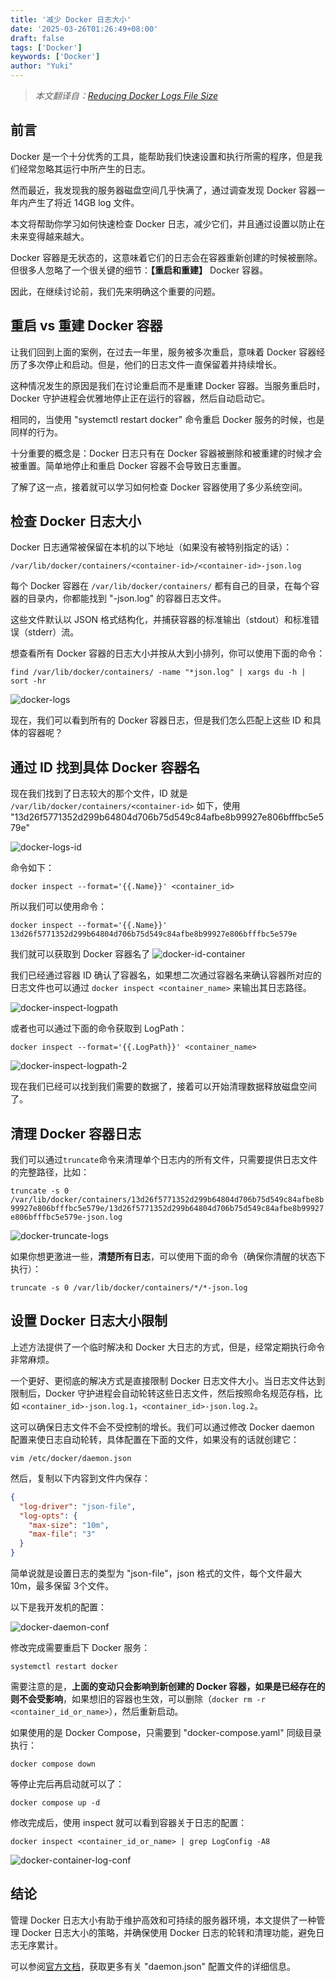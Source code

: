 ```yaml
---
title: '减少 Docker 日志大小'
date: '2025-03-26T01:26:49+08:00'
draft: false
tags: ['Docker']
keywords: ['Docker']
author: "Yuki"
---
```


> *本文翻译自：[Reducing Docker Logs File Size](https://linuxiac.com/reducing-docker-logs-file-size/)*

## 前言

Docker 是一个十分优秀的工具，能帮助我们快速设置和执行所需的程序，但是我们经常忽略其运行中所产生的日志。

然而最近，我发现我的服务器磁盘空间几乎快满了，通过调查发现 Docker 容器一年内产生了将近 14GB log 文件。

本文将帮助你学习如何快速检查 Docker 日志，减少它们，并且通过设置以防止在未来变得越来越大。

Docker 容器是无状态的，这意味着它们的日志会在容器重新创建的时候被删除。但很多人忽略了一个很关键的细节：**【重启和重建】** Docker 容器。

因此，在继续讨论前，我们先来明确这个重要的问题。

## 重启 vs 重建 Docker 容器

让我们回到上面的案例，在过去一年里，服务被多次重启，意味着 Docker 容器经历了多次停止和启动。但是，他们的日志文件一直保留着并持续增长。

这种情况发生的原因是我们在讨论重启而不是重建 Docker 容器。当服务重启时，Docker 守护进程会优雅地停止正在运行的容器，然后自动启动它。

相同的，当使用 "systemctl restart docker" 命令重启 Docker 服务的时候，也是同样的行为。

十分重要的概念是：Docker 日志只有在 Docker 容器被删除和被重建的时候才会被重置。简单地停止和重启 Docker 容器不会导致日志重置。

了解了这一点，接着就可以学习如何检查 Docker 容器使用了多少系统空间。

## 检查 Docker 日志大小

Docker 日志通常被保留在本机的以下地址（如果没有被特别指定的话）：

`/var/lib/docker/containers/<container-id>/<container-id>-json.log`

每个 Docker 容器在 `/var/lib/docker/containers/` 都有自己的目录，在每个容器的目录内，你都能找到 "-json.log" 的容器日志文件。

这些文件默认以 JSON 格式结构化，并捕获容器的标准输出（stdout）和标准错误（stderr）流。

想查看所有 Docker 容器的日志大小并按从大到小排列，你可以使用下面的命令：

`find /var/lib/docker/containers/ -name "*json.log" | xargs du -h | sort -hr`

![docker-logs](/images/Reducing-Docker-Logs-Size/docker-logs.png)

现在，我们可以看到所有的 Docker 容器日志，但是我们怎么匹配上这些 ID 和具体的容器呢？

## 通过 ID 找到具体 Docker 容器名

现在我们找到了日志较大的那个文件，ID 就是 `/var/lib/docker/containers/<container-id>`
如下，使用 "13d26f5771352d299b64804d706b75d549c84afbe8b99927e806bfffbc5e579e"

![docker-logs-id](/images/Reducing-Docker-Logs-Size/docker-logs-id.png)

命令如下：

`docker inspect --format='{{.Name}}' <container_id>`

所以我们可以使用命令：

`docker inspect --format='{{.Name}}' 13d26f5771352d299b64804d706b75d549c84afbe8b99927e806bfffbc5e579e`

我们就可以获取到 Docker 容器名了
![docker-id-container](/images/Reducing-Docker-Logs-Size/docker-id-container.png)

我们已经通过容器 ID 确认了容器名，如果想二次通过容器名来确认容器所对应的日志文件也可以通过 `docker inspect <container_name>` 来输出其日志路径。

![docker-inspect-logpath](/images/Reducing-Docker-Logs-Size/docker-inspect-logpath.png)

或者也可以通过下面的命令获取到 LogPath：

`docker inspect --format='{{.LogPath}}' <container_name>`

![docker-inspect-logpath-2](/images/Reducing-Docker-Logs-Size/docker-inspect-logpath-2.png)

现在我们已经可以找到我们需要的数据了，接着可以开始清理数据释放磁盘空间了。

## 清理 Docker 容器日志

我们可以通过`truncate`命令来清理单个日志内的所有文件，只需要提供日志文件的完整路径，比如：

`truncate -s 0 /var/lib/docker/containers/13d26f5771352d299b64804d706b75d549c84afbe8b99927e806bfffbc5e579e/13d26f5771352d299b64804d706b75d549c84afbe8b99927e806bfffbc5e579e-json.log`

![docker-truncate-logs](/images/Reducing-Docker-Logs-Size/docker-truncate-logs.png)

如果你想更激进一些，**清楚所有日志**，可以使用下面的命令（确保你清醒的状态下执行）：

`truncate -s 0 /var/lib/docker/containers/*/*-json.log`

## 设置 Docker 日志大小限制

上述方法提供了一个临时解决和 Docker 大日志的方式，但是，经常定期执行命令非常麻烦。

一个更好、更彻底的解决方式是直接限制 Docker 日志文件大小。当日志文件达到限制后，Docker 守护进程会自动轮转这些日志文件，然后按照命名规范存档，比如 `<container_id>-json.log.1`，`<container_id>-json.log.2`。

这可以确保日志文件不会不受控制的增长。我们可以通过修改 Docker daemon 配置来使日志自动轮转，具体配置在下面的文件，如果没有的话就创建它：

`vim /etc/docker/daemon.json`

然后，复制以下内容到文件内保存：

```json
{
  "log-driver": "json-file",
  "log-opts": {
    "max-size": "10m",
    "max-file": "3"
  }
}
```

简单说就是设置日志的类型为 "json-file"，json 格式的文件，每个文件最大 10m，最多保留 3个文件。

以下是我开发机的配置：

![docker-daemon-conf](/images/Reducing-Docker-Logs-Size/docker-daemon-conf.png)

修改完成需要重启下 Docker 服务：

`systemctl restart docker`

需要注意的是，**上面的变动只会影响到新创建的 Docker 容器，如果是已经存在的则不会受影响**，如果想旧的容器也生效，可以删除（`docker rm -r <container_id_or_name>`），然后重新启动。

如果使用的是 Docker Compose，只需要到 "docker-compose.yaml" 同级目录执行：

`docker compose down`

等停止完后再启动就可以了：

`docker compose up -d`

修改完成后，使用 inspect 就可以看到容器关于日志的配置：

`docker inspect <container_id_or_name> | grep LogConfig -A8`

![docker-container-log-conf](/images/Reducing-Docker-Logs-Size/docker-container-log-conf.png)

## 结论

管理 Docker 日志大小有助于维护高效和可持续的服务器环境，本文提供了一种管理 Docker 日志大小的策略，并确保使用 Docker 日志的轮转和清理功能，避免日志无序累计。

可以参阅[官方文档](https://docs.docker.com/engine/daemon/)，获取更多有关 "daemon.json" 配置文件的详细信息。
